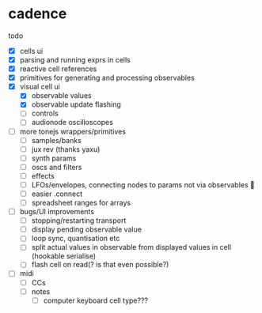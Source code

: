 # cadence

todo

- [x] cells ui
- [x] parsing and running exprs in cells
- [x] reactive cell references
- [x] primitives for generating and processing observables
- [x] visual cell ui
  - [x] observable values
  - [x] observable update flashing
  - [ ] controls
  - [ ] audionode oscilloscopes
- [ ] more tonejs wrappers/primitives
  - [ ] samples/banks
  - [ ] jux rev (thanks yaxu)
  - [ ] synth params
  - [ ] oscs and filters
  - [ ] effects
  - [ ] LFOs/envelopes, connecting nodes to params not via observables 🤔
  - [ ] easier .connect
  - [ ] spreadsheet ranges for arrays
- [ ] bugs/UI improvements
  - [ ] stopping/restarting transport
  - [ ] display pending observable value
  - [ ] loop sync, quantisation etc
  - [ ] split actual values in observable from displayed values in cell (hookable serialise)
  - [ ] flash cell on read(? is that even possible?)
- [ ] midi
  - [ ] CCs
  - [ ] notes
    - [ ] computer keyboard cell type???
